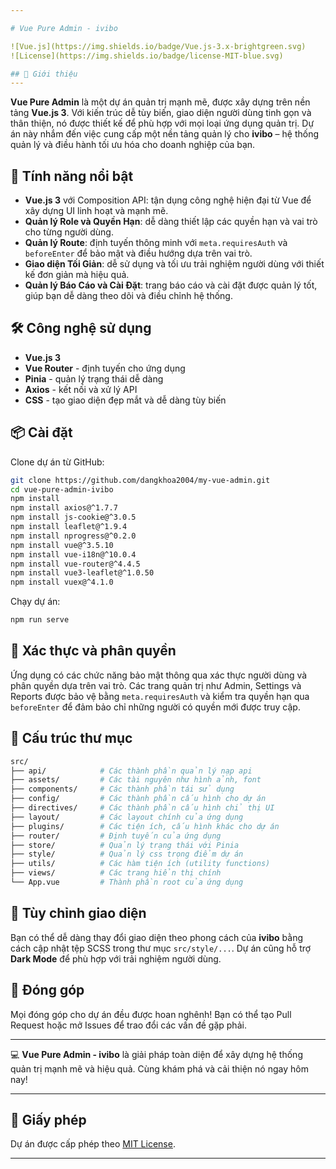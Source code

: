 ```yaml
---

# Vue Pure Admin - ivibo

![Vue.js](https://img.shields.io/badge/Vue.js-3.x-brightgreen.svg)
![License](https://img.shields.io/badge/license-MIT-blue.svg)

## 🌟 Giới thiệu
---
```

**Vue Pure Admin** là một dự án quản trị mạnh mẽ, được xây dựng trên nền tảng **Vue.js 3**. Với kiến trúc dễ tùy biến, giao diện người dùng tinh gọn và thân thiện, nó được thiết kế để phù hợp với mọi loại ứng dụng quản trị. Dự án này nhắm đến việc cung cấp một nền tảng quản lý cho **ivibo** – hệ thống quản lý và điều hành tối ưu hóa cho doanh nghiệp của bạn.

## 🎯 Tính năng nổi bật

- **Vue.js 3** với Composition API: tận dụng công nghệ hiện đại từ Vue để xây dựng UI linh hoạt và mạnh mẽ.
- **Quản lý Role và Quyền Hạn**: dễ dàng thiết lập các quyền hạn và vai trò cho từng người dùng.
- **Quản lý Route**: định tuyến thông minh với `meta.requiresAuth` và `beforeEnter` để bảo mật và điều hướng dựa trên vai trò.
- **Giao diện Tối Giản**: dễ sử dụng và tối ưu trải nghiệm người dùng với thiết kế đơn giản mà hiệu quả.
- **Quản lý Báo Cáo và Cài Đặt**: trang báo cáo và cài đặt được quản lý tốt, giúp bạn dễ dàng theo dõi và điều chỉnh hệ thống.
  
## 🛠️ Công nghệ sử dụng

- **Vue.js 3**
- **Vue Router** - định tuyến cho ứng dụng
- **Pinia** - quản lý trạng thái dễ dàng
- **Axios** - kết nối và xử lý API
- **CSS** - tạo giao diện đẹp mắt và dễ dàng tùy biến

## 📦 Cài đặt

Clone dự án từ GitHub:

```bash
git clone https://github.com/dangkhoa2004/my-vue-admin.git
cd vue-pure-admin-ivibo
npm install
npm install axios@^1.7.7
npm install js-cookie@^3.0.5
npm install leaflet@^1.9.4
npm install nprogress@^0.2.0
npm install vue@^3.5.10
npm install vue-i18n@^10.0.4
npm install vue-router@^4.4.5
npm install vue3-leaflet@^1.0.50
npm install vuex@^4.1.0
```

Chạy dự án:

```bash
npm run serve
```

## 🔐 Xác thực và phân quyền

Ứng dụng có các chức năng bảo mật thông qua xác thực người dùng và phân quyền dựa trên vai trò. Các trang quản trị như Admin, Settings và Reports được bảo vệ bằng `meta.requiresAuth` và kiểm tra quyền hạn qua `beforeEnter` để đảm bảo chỉ những người có quyền mới được truy cập.

## 📁 Cấu trúc thư mục

```bash
src/
├── api/            # Các thành phần quản lý nạp api
├── assets/         # Các tài nguyên như hình ảnh, font
├── components/     # Các thành phần tái sử dụng
├── config/         # Các thành phần cấu hình cho dự án
├── directives/     # Các thành phần cấu hình chỉ thị UI
├── layout/         # Các layout chính của ứng dụng
├── plugins/        # Các tiện ích, cấu hình khác cho dự án
├── router/         # Định tuyến của ứng dụng
├── store/          # Quản lý trạng thái với Pinia
├── style/          # Quản lý css trọng điểm dự án
├── utils/          # Các hàm tiện ích (utility functions)
├── views/          # Các trang hiển thị chính
└── App.vue         # Thành phần root của ứng dụng
```

## 🎨 Tùy chỉnh giao diện

Bạn có thể dễ dàng thay đổi giao diện theo phong cách của **ivibo** bằng cách cập nhật tệp SCSS trong thư mục `src/style/...`. Dự án cũng hỗ trợ **Dark Mode** để phù hợp với trải nghiệm người dùng.

## 📝 Đóng góp

Mọi đóng góp cho dự án đều được hoan nghênh! Bạn có thể tạo Pull Request hoặc mở Issues để trao đổi các vấn đề gặp phải.

---

💻 **Vue Pure Admin - ivibo** là giải pháp toàn diện để xây dựng hệ thống quản trị mạnh mẽ và hiệu quả. Cùng khám phá và cải thiện nó ngay hôm nay!

---

## 📄 Giấy phép

Dự án được cấp phép theo [MIT License](LICENSE).

---
